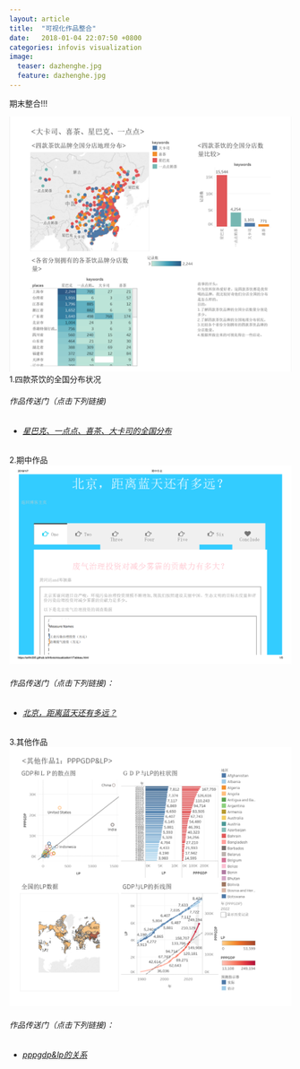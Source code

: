 ```yaml
---
layout: article
title:  "可视化作品整合"
date:   2018-01-04 22:07:50 +0800
categories: infovis visualization
image:
  teaser: dazhenghe.jpg
  feature: dazhenghe.jpg
---
```

期末整合!!!

![image](https://github.com/arifin395/arifin395.github.io/blob/master/images/%E9%AB%98%E5%BE%B7%E4%BD%9C%E5%93%81.png?raw=true)
1.四款茶饮的全国分布状况
###### 作品传送门（点击下列链接)  
- ###### <a href="https://public.tableau.com/shared/9Q97TMK3K?:display_count=yes" target="_blank">星巴克、一点点、喜茶、大卡司的全国分布</a>




2.期中作品
![image](https://github.com/arifin395/arifin395.github.io/blob/master/images/%E5%85%B6%E4%BB%96%E4%BD%9C%E5%93%812.png?raw=true)
###### 作品传送门（点击下列链接)：
- ###### <a href="https://arifin395.github.io/portfolio/visualization1/index.html" target="_blank">北京，距离蓝天还有多远？</a>




3.其他作品
![image](https://github.com/arifin395/arifin395.github.io/blob/master/images/%E5%85%B6%E4%BB%96%E4%BD%9C%E5%93%811.png?raw=true)
###### 作品传送门（点击下列链接)：
- ###### <a href="https://public.tableau.com/views/ppp_3/1_1?:embed=y&:display_count=yes" target="_blank">pppgdp&lp的关系</a>


